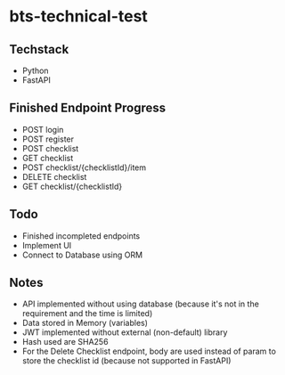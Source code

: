 # bts-technical-test

## Techstack
- Python
- FastAPI

## Finished Endpoint Progress
- POST login
- POST register
- POST checklist
- GET checklist
- POST checklist/{checklistId}/item
- DELETE checklist
- GET checklist/{checklistId} 

## Todo
- Finished incompleted endpoints
- Implement UI
- Connect to Database using ORM

## Notes
- API implemented without using database (because it's not in the requirement and the time is limited)
- Data stored in Memory (variables)
- JWT implemented without external (non-default) library
- Hash used are SHA256
- For the Delete Checklist endpoint, body are used instead of param to store the checklist id (because not supported in FastAPI)